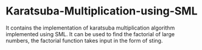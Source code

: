 # Karatsuba-Multiplication-using-SML
It contains the implementation of karatsuba multiplication algorithm implemented using SML. It can be used to find the factorial of large numbers, the factorial function takes input in the form of sting.
